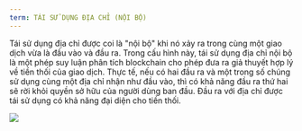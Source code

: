 ```yaml
---
term: TÁI SỬ DỤNG ĐỊA CHỈ (NỘI BỘ)
---
```


Tái sử dụng địa chỉ được coi là "nội bộ" khi nó xảy ra trong cùng một giao dịch vừa là đầu vào và đầu ra. Trong cấu hình này, tái sử dụng địa chỉ nội bộ là một phép suy luận phân tích blockchain cho phép đưa ra giả thuyết hợp lý về tiền thối của giao dịch. Thực tế, nếu có hai đầu ra và một trong số chúng sử dụng cùng một địa chỉ nhận như đầu vào, thì có khả năng đầu ra thứ hai sẽ rời khỏi quyền sở hữu của người dùng ban đầu. Đầu ra với địa chỉ được tái sử dụng có khả năng đại diện cho tiền thối.

![](../../dictionnaire/assets/10.png)